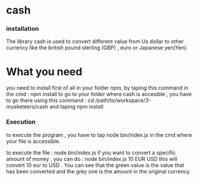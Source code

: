# cash
### installation

The library cash is used to convert different value from Us dollar to other currency like the british pound sterling (GBP) , euro or Japanese yen(Yen).

# What you need 
 you need to install first of all in your folder  npm, by taping this command in the cmd : npm install 
to go to your folder where cash is accesible , you have to go there using this command : cd /path/to/workspace/3-musketeers/cash
and taping npm install

### Execution 

to execute the program , you have to tap node bin/index.js in the cmd where your file is accessible.

to execute the file : node bin/index.js 
 if you want to convert a specific amount of money , you can do : node bin/index.js 10 EUR USD
 this will convert 10 eur to USD .
 You can see that the green value is the value that has been converted and the grey one is the amount in the original currency. 
